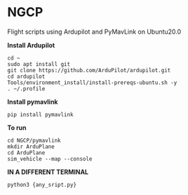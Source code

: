 # NGCP
Flight scripts using Ardupilot and PyMavLink on Ubuntu20.0

**Install Ardupilot**

```
cd ~
sudo apt install git
git clone https://github.com/ArduPilot/ardupilot.git
cd ardupilot
Tools/environment_install/install-prereqs-ubuntu.sh -y
. ~/.profile
```

**Install pymavlink**
```
pip install pymavlink
```


**To run**
```
cd NGCP/pymavlink
mkdir ArduPlane
cd ArduPlane
sim_vehicle --map --console
```

**IN A DIFFERENT TERMINAL**
```
python3 {any_sript.py}
```
